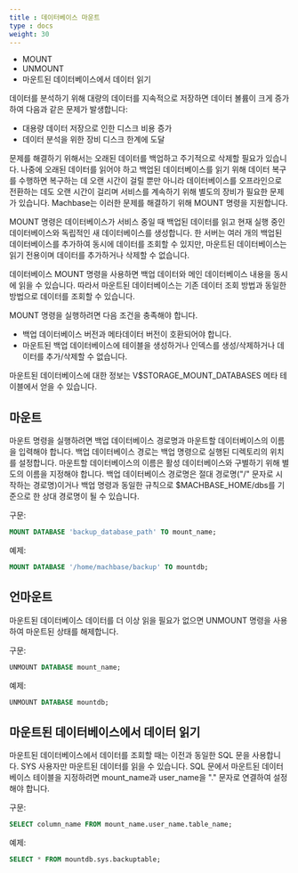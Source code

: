 ```yaml
---
title : 데이터베이스 마운트
type : docs
weight: 30
---
```


* MOUNT
* UNMOUNT
* 마운트된 데이터베이스에서 데이터 읽기

데이터를 분석하기 위해 대량의 데이터를 지속적으로 저장하면 데이터 볼륨이 크게 증가하여 다음과 같은 문제가 발생합니다:

* 대용량 데이터 저장으로 인한 디스크 비용 증가
* 데이터 분석을 위한 장비 디스크 한계에 도달

문제를 해결하기 위해서는 오래된 데이터를 백업하고 주기적으로 삭제할 필요가 있습니다. 나중에 오래된 데이터를 읽어야 하고 백업된 데이터베이스를 읽기 위해 데이터 복구를 수행하면 복구하는 데 오랜 시간이 걸릴 뿐만 아니라 데이터베이스를 오프라인으로 전환하는 데도 오랜 시간이 걸리며 서비스를 계속하기 위해 별도의 장비가 필요한 문제가 있습니다. Machbase는 이러한 문제를 해결하기 위해 MOUNT 명령을 지원합니다.

MOUNT 명령은 데이터베이스가 서비스 중일 때 백업된 데이터를 읽고 현재 실행 중인 데이터베이스와 독립적인 새 데이터베이스를 생성합니다. 한 서버는 여러 개의 백업된 데이터베이스를 추가하여 동시에 데이터를 조회할 수 있지만, 마운트된 데이터베이스는 읽기 전용이며 데이터를 추가하거나 삭제할 수 없습니다.

데이터베이스 MOUNT 명령을 사용하면 백업 데이터와 메인 데이터베이스 내용을 동시에 읽을 수 있습니다. 따라서 마운트된 데이터베이스는 기존 데이터 조회 방법과 동일한 방법으로 데이터를 조회할 수 있습니다.

MOUNT 명령을 실행하려면 다음 조건을 충족해야 합니다.
* 백업 데이터베이스 버전과 메타데이터 버전이 호환되어야 합니다.
* 마운트된 백업 데이터베이스에 테이블을 생성하거나 인덱스를 생성/삭제하거나 데이터를 추가/삭제할 수 없습니다.

마운트된 데이터베이스에 대한 정보는 V$STORAGE_MOUNT_DATABASES 메타 테이블에서 얻을 수 있습니다.

## 마운트

마운트 명령을 실행하려면 백업 데이터베이스 경로명과 마운트할 데이터베이스의 이름을 입력해야 합니다.
백업 데이터베이스 경로는 백업 명령으로 실행된 디렉토리의 위치를 설정합니다. 마운트할 데이터베이스의 이름은 활성 데이터베이스와 구별하기 위해 별도의 이름을 지정해야 합니다.
백업 데이터베이스 경로명은 절대 경로명("/" 문자로 시작하는 경로명)이거나 백업 명령과 동일한 규칙으로 $MACHBASE_HOME/dbs를 기준으로 한 상대 경로명이 될 수 있습니다.

구문:

```sql
MOUNT DATABASE 'backup_database_path' TO mount_name;
```

예제:

```sql
MOUNT DATABASE '/home/machbase/backup' TO mountdb;
```

## 언마운트

마운트된 데이터베이스 데이터를 더 이상 읽을 필요가 없으면 UNMOUNT 명령을 사용하여 마운트된 상태를 해제합니다.

구문:

```sql
UNMOUNT DATABASE mount_name;
```

예제:

```sql
UNMOUNT DATABASE mountdb;
```


## 마운트된 데이터베이스에서 데이터 읽기

마운트된 데이터베이스에서 데이터를 조회할 때는 이전과 동일한 SQL 문을 사용합니다.
SYS 사용자만 마운트된 데이터를 읽을 수 있습니다. SQL 문에서 마운트된 데이터베이스 테이블을 지정하려면 mount_name과 user_name을 "." 문자로 연결하여 설정해야 합니다.

구문:

```sql
SELECT column_name FROM mount_name.user_name.table_name;
```

예제:

```sql
SELECT * FROM mountdb.sys.backuptable;
```
